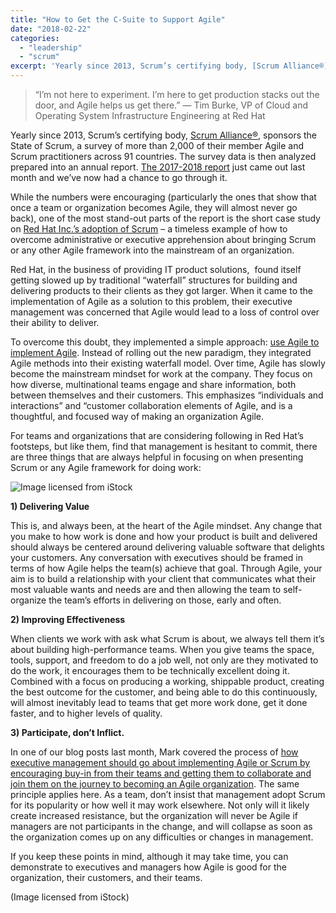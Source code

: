 ```yaml
---
title: "How to Get the C-Suite to Support Agile"
date: "2018-02-22"
categories: 
  - "leadership"
  - "scrum"
excerpt: 'Yearly since 2013, Scrum’s certifying body, [Scrum Alliance®](https://scrumalliance.org/),'
---
```


> “I’m not here to experiment. I’m here to get production stacks out the door, and Agile helps us get there.” — Tim Burke, VP of Cloud and Operating System Infrastructure Engineering at Red Hat

Yearly since 2013, Scrum’s certifying body, [Scrum Alliance®](https://scrumalliance.org/), sponsors the State of Scrum, a survey of more than 2,000 of their member Agile and Scrum practitioners across 91 countries. The survey data is then analyzed prepared into an annual report. [The 2017-2018 report](https://www.scrumalliance.org/why-scrum/state-of-scrum-report/2018-state-of-scrum) just came out last month and we’ve now had a chance to go through it.

While the numbers were encouraging (particularly the ones that show that once a team or organization becomes Agile, they will almost never go back), one of the most stand-out parts of the report is the short case study on [Red Hat Inc.’s adoption of Scrum](https://www.scrumalliance.org/why-scrum/state-of-scrum-report/2018-state-of-scrum) – a timeless example of how to overcome administrative or executive apprehension about bringing Scrum or any other Agile framework into the mainstream of an organization.

Red Hat, in the business of providing IT product solutions,  found itself getting slowed up by traditional “waterfall” structures for building and delivering products to their clients as they got larger. When it came to the implementation of Agile as a solution to this problem, their executive management was concerned that Agile would lead to a loss of control over their ability to deliver.

To overcome this doubt, they implemented a simple approach: [use Agile to implement Agile](/blog/taking-organizational-improvement-with-scrum-seriously). Instead of rolling out the new paradigm, they integrated Agile methods into their existing waterfall model. Over time, Agile has slowly become the mainstream mindset for work at the company. They focus on how diverse, multinational teams engage and share information, both between themselves and their customers. This emphasizes “individuals and interactions” and “customer collaboration elements of Agile, and is a thoughtful, and focused way of making an organization Agile.

For teams and organizations that are considering following in Red Hat’s footsteps, but like them, find that management is hesitant to commit, there are three things that are always helpful in focusing on when presenting Scrum or any Agile framework for doing work:

![Image licensed from iStock](src/content/blog/how-to-get-the-c-suite-to-support-agile-the-state-of-scrum-red-hats-agile-success/images/iStock_000002232087_Large-682x1024.jpg)

**1) Delivering Value**

This is, and always been, at the heart of the Agile mindset. Any change that you make to how work is done and how your product is built and delivered should always be centered around delivering valuable software that delights your customers. Any conversation with executives should be framed in terms of how Agile helps the team(s) achieve that goal. Through Agile, your aim is to build a relationship with your client that communicates what their most valuable wants and needs are and then allowing the team to self-organize the team’s efforts in delivering on those, early and often.

**2) Improving Effectiveness**

When clients we work with ask what Scrum is about, we always tell them it’s about building high-performance teams. When you give teams the space, tools, support, and freedom to do a job well, not only are they motivated to do the work, it encourages them to be technically excellent doing it. Combined with a focus on producing a working, shippable product, creating the best outcome for the customer, and being able to do this continuously, will almost inevitably lead to teams that get more work done, get it done faster, and to higher levels of quality.

**3) Participate, don’t Inflict.**

In one of our blog posts last month, Mark covered the process of [how executive management should go about implementing Agile or Scrum by encouraging buy-in from their teams and getting them to collaborate and join them on the journey to becoming an Agile organization](/blog/dont-inflict-scrum-or-kanban-on-teams). The same principle applies here. As a team, don’t insist that management adopt Scrum for its popularity or how well it may work elsewhere. Not only will it likely create increased resistance, but the organization will never be Agile if managers are not participants in the change, and will collapse as soon as the organization comes up on any difficulties or changes in management.

If you keep these points in mind, although it may take time, you can demonstrate to executives and managers how Agile is good for the organization, their customers, and their teams.

(Image licensed from iStock)
